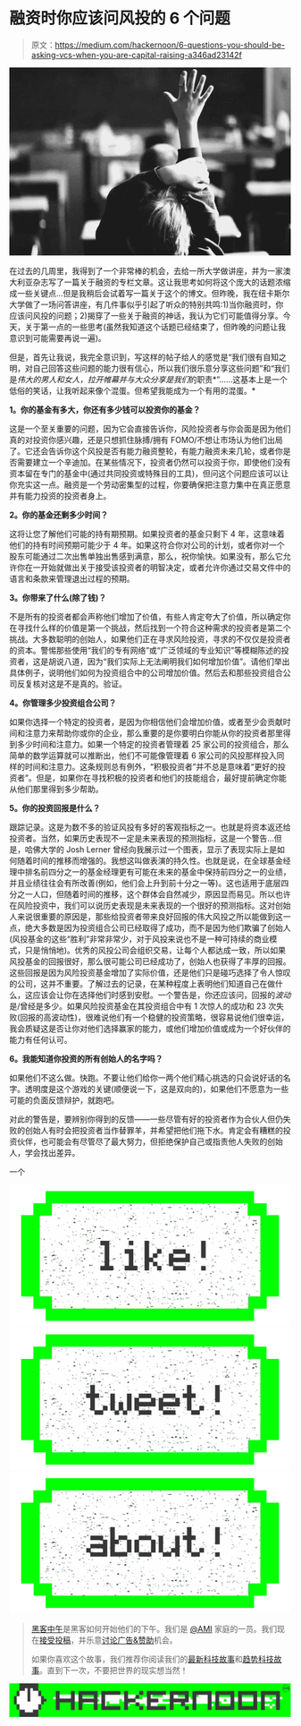 # 融资时你应该问风投的 6 个问题

> 原文：<https://medium.com/hackernoon/6-questions-you-should-be-asking-vcs-when-you-are-capital-raising-a346ad23142f>

![](img/d4c366648489cd39af25909f03283a58.png)

在过去的几周里，我得到了一个非常棒的机会，去给一所大学做讲座，并为一家澳大利亚杂志写了一篇关于融资的专栏文章。这让我思考如何将这个庞大的话题浓缩成一些关键点…但是我稍后会试着写一篇关于这个的博文。但昨晚，我在纽卡斯尔大学做了一场问答讲座，有几件事似乎引起了听众的特别共鸣:1)当你融资时，你应该问风投的问题；2)揭穿了一些关于融资的神话，我认为它们可能值得分享。今天，关于第一点的一些思考(虽然我知道这个话题已经结束了，但昨晚的问题让我意识到可能需要再说一遍)。

但是，首先让我说，我完全意识到，写这样的帖子给人的感觉是“我们很有自知之明，对自己回答这些问题的能力很有信心，所以我们很乐意分享这些问题”和“我们是*伟大的男人和女人，拉开帷幕并与大众分享是我们*的职责*”……这基本上是一个低俗的笑话，让我听起来像个混蛋。但希望我能成为一个有用的混蛋。*

**1。你的基金有多大，你还有多少钱可以投资你的基金？**

这是一个至关重要的问题，因为它会直接告诉你，风险投资者与你会面是因为他们真的对投资你感兴趣，还是只想抓住脉搏/拥有 FOMO/不想让市场认为他们出局了。它还会告诉你这个风投是否有能力融资整轮，有能力融资未来几轮，或者你是否需要建立一个辛迪加。在某些情况下，投资者仍然可以投资于你，即使他们没有资本留在专门的基金中(通过共同投资或特殊目的工具)，但问这个问题应该可以让你充实这一点。融资是一个劳动密集型的过程，你要确保把注意力集中在真正愿意并有能力投资的投资者身上。

**2。你的基金还剩多少时间？**

这将让您了解他们可能的持有期预期。如果投资者的基金只剩下 4 年，这意味着他们的持有时间预期可能少于 4 年。如果这符合你对公司的计划，或者你对一个股东可能通过二次出售单独出售感到满意，那么，祝你愉快。如果没有，那么它允许你在一开始就做出关于接受该投资者的明智决定，或者允许你通过交易文件中的语言和条款来管理退出过程的预期。

**3。你带来了什么(除了钱)？**

不是所有的投资者都会声称他们增加了价值，有些人肯定夸大了价值，所以确定你在寻找什么样的价值是第一个挑战，然后找到一个符合这种需求的投资者是第二个挑战。大多数聪明的创始人，如果他们正在寻求风险投资，寻求的不仅仅是投资者的资本。警惕那些使用“我们的专有网络”或“广泛领域的专业知识”等模糊陈述的投资者，这是胡说八道，因为“我们实际上无法阐明我们如何增加价值”。请他们举出具体例子，说明他们如何为投资组合中的公司增加价值。然后去和那些投资组合公司反复核对这是不是真的。验证。

**4。你管理多少投资组合公司？**

如果你选择一个特定的投资者，是因为你相信他们会增加价值，或者至少会贡献时间和注意力来帮助你或你的企业，那么重要的是你要明白你能从你的投资者那里得到多少时间和注意力。如果一个特定的投资者管理着 25 家公司的投资组合，那么简单的数学运算就可以推断出，他们不可能像管理着 6 家公司的风投那样投入同样的时间和注意力。这条规则总有例外，“积极投资者”并不总是意味着“更好的投资者”。但是，如果你在寻找积极的投资者和他们的技能组合，最好提前确定你能从他们那里得到多少帮助。

**5。你的投资回报是什么？**

跟踪记录。这是为数不多的验证风投有多好的客观指标之一。也就是将资本返还给投资者。当然，如果历史表现不一定是未来表现的预测指标，这是一个警告…但是，哈佛大学的 Josh Lerner 曾经向我展示过一个图表，显示了表现实际上是如何随着时间的推移而增强的。我想这叫做表演的持久性。也就是说，在全球基金经理中排名前四分之一的基金经理更有可能在未来的基金中保持前四分之一的业绩，并且业绩往往会有所改善(例如，他们会上升到前十分之一等)。这也适用于底层四分之一人口，但随着时间的推移，这个群体会自然减少，原因显而易见。所以也许在风险投资中，我们可以说历史表现是未来表现的一个很好的预测指标。这对创始人来说很重要的原因是，那些给投资者带来良好回报的伟大风投之所以能做到这一点，绝大多数是因为投资组合公司已经取得了成功，而不是因为他们欺骗了创始人(风投基金的这些“胜利”非常非常少，对于风投来说也不是一种可持续的商业模式，只是悄悄地)。优秀的风投公司会组织交易，让每个人都达成一致，所以如果风投基金的回报很好，那么很可能公司已经成功了，创始人也获得了丰厚的回报。这些回报是因为风险投资基金增加了实际价值，还是他们只是碰巧选择了令人惊叹的公司，这并不重要。了解过去的记录，在某种程度上表明他们知道自己在做什么，这应该会让你在选择他们时感到安慰。一个警告是，你还应该问，回报的*波动*是/曾经是多少。如果风险投资基金在其投资组合中有 1 次惊人的成功和 23 次失败(回报的高波动性)，很难说他们有一个稳健的投资策略，很容易说他们很幸运，我会质疑这是否让你对他们选择赢家的能力，或他们增加价值或成为一个好伙伴的能力有任何认可。

**6。我能知道你投资的所有创始人的名字吗？**

如果他们不这么做。快跑。不要让他们给你一两个他们精心挑选的只会说好话的名字。透明度是这个游戏的关键(顺便说一下，这是双向的)，如果他们不愿意为一些可能的负面反馈辩护，就跑吧。

对此的警告是，要辨别你得到的反馈——一些尽管有好的投资者作为合伙人但仍失败的创始人有时会把投资者当作替罪羊，并希望把他们拖下水。肯定会有糟糕的投资伙伴，也可能会有尽管尽了最大努力，但拒绝保护自己或指责他人失败的创始人，学会找出差异。

一个

[![](img/50ef4044ecd4e250b5d50f368b775d38.png)](http://bit.ly/HackernoonFB)[![](img/979d9a46439d5aebbdcdca574e21dc81.png)](https://goo.gl/k7XYbx)[![](img/2930ba6bd2c12218fdbbf7e02c8746ff.png)](https://goo.gl/4ofytp)

> [黑客中午](http://bit.ly/Hackernoon)是黑客如何开始他们的下午。我们是 [@AMI](http://bit.ly/atAMIatAMI) 家庭的一员。我们现在[接受投稿](http://bit.ly/hackernoonsubmission)，并乐意[讨论广告&赞助](mailto:partners@amipublications.com)机会。
> 
> 如果你喜欢这个故事，我们推荐你阅读我们的[最新科技故事](http://bit.ly/hackernoonlatestt)和[趋势科技故事](https://hackernoon.com/trending)。直到下一次，不要把世界的现实想当然！

[![](img/be0ca55ba73a573dce11effb2ee80d56.png)](https://goo.gl/Ahtev1)